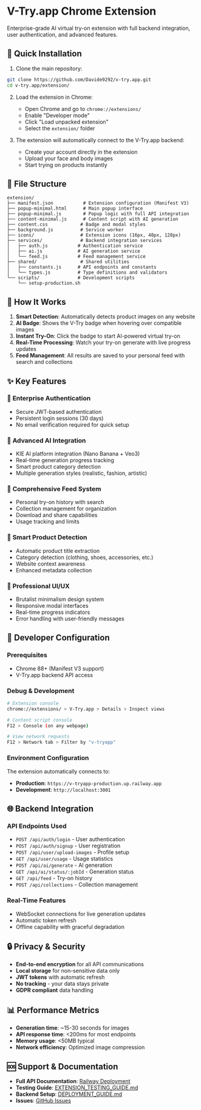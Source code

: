 # V-Try.app Chrome Extension

Enterprise-grade AI virtual try-on extension with full backend integration, user authentication, and advanced features.

## 🚀 Quick Installation

1. Clone the main repository:
```bash
git clone https://github.com/Davide9292/v-try.app.git
cd v-try.app/extension/
```

2. Load the extension in Chrome:
   - Open Chrome and go to `chrome://extensions/`
   - Enable "Developer mode"
   - Click "Load unpacked extension"
   - Select the `extension/` folder

3. The extension will automatically connect to the V-Try.app backend:
   - Create your account directly in the extension
   - Upload your face and body images
   - Start trying on products instantly

## 📁 File Structure

```
extension/
├── manifest.json           # Extension configuration (Manifest V3)
├── popup-minimal.html      # Main popup interface
├── popup-minimal.js        # Popup logic with full API integration
├── content-minimal.js      # Content script with AI generation
├── content.css            # Badge and modal styles
├── background.js          # Service worker
├── icons/                 # Extension icons (16px, 48px, 128px)
├── services/              # Backend integration services
│   ├── auth.js           # Authentication service
│   ├── ai.js             # AI generation service
│   └── feed.js           # Feed management service
├── shared/                # Shared utilities
│   ├── constants.js      # API endpoints and constants
│   └── types.js          # Type definitions and validators
└── scripts/              # Development scripts
    └── setup-production.sh
```

## 🎯 How It Works

1. **Smart Detection**: Automatically detects product images on any website
2. **AI Badge**: Shows the V-Try badge when hovering over compatible images
3. **Instant Try-On**: Click the badge to start AI-powered virtual try-on
4. **Real-Time Processing**: Watch your try-on generate with live progress updates
5. **Feed Management**: All results are saved to your personal feed with search and collections

## ✨ Key Features

### 🔐 **Enterprise Authentication**
- Secure JWT-based authentication
- Persistent login sessions (30 days)
- No email verification required for quick setup

### 🤖 **Advanced AI Integration**
- KIE AI platform integration (Nano Banana + Veo3)
- Real-time generation progress tracking
- Smart product category detection
- Multiple generation styles (realistic, fashion, artistic)

### 📱 **Comprehensive Feed System**
- Personal try-on history with search
- Collection management for organization
- Download and share capabilities
- Usage tracking and limits

### 🎨 **Smart Product Detection**
- Automatic product title extraction
- Category detection (clothing, shoes, accessories, etc.)
- Website context awareness
- Enhanced metadata collection

### 💎 **Professional UI/UX**
- Brutalist minimalism design system
- Responsive modal interfaces
- Real-time progress indicators
- Error handling with user-friendly messages

## 🔧 Developer Configuration

### Prerequisites
- Chrome 88+ (Manifest V3 support)
- V-Try.app backend API access

### Debug & Development
```bash
# Extension console
chrome://extensions/ > V-Try.app > Details > Inspect views

# Content script console
F12 > Console (on any webpage)

# View network requests
F12 > Network tab > Filter by "v-tryapp"
```

### Environment Configuration
The extension automatically connects to:
- **Production**: `https://v-tryapp-production.up.railway.app`
- **Development**: `http://localhost:3001`

## 🌐 Backend Integration

### API Endpoints Used
- `POST /api/auth/login` - User authentication
- `POST /api/auth/signup` - User registration  
- `POST /api/user/upload-images` - Profile setup
- `GET /api/user/usage` - Usage statistics
- `POST /api/ai/generate` - AI generation
- `GET /api/ai/status/:jobId` - Generation status
- `GET /api/feed` - Try-on history
- `POST /api/collections` - Collection management

### Real-Time Features
- WebSocket connections for live generation updates
- Automatic token refresh
- Offline capability with graceful degradation

## 🔒 Privacy & Security

- **End-to-end encryption** for all API communications
- **Local storage** for non-sensitive data only
- **JWT tokens** with automatic refresh
- **No tracking** - your data stays private
- **GDPR compliant** data handling

## 📊 Performance Metrics

- **Generation time**: ~15-30 seconds for images
- **API response time**: <200ms for most endpoints  
- **Memory usage**: <50MB typical
- **Network efficiency**: Optimized image compression

## 🆘 Support & Documentation

- **Full API Documentation**: [Railway Deployment](https://v-tryapp-production.up.railway.app)
- **Testing Guide**: [EXTENSION_TESTING_GUIDE.md](../EXTENSION_TESTING_GUIDE.md)
- **Backend Setup**: [DEPLOYMENT_GUIDE.md](../docs/DEPLOYMENT_GUIDE.md)
- **Issues**: [GitHub Issues](https://github.com/Davide9292/v-try.app/issues)
